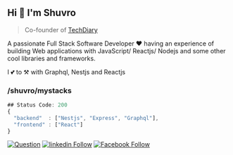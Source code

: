 ## Hi 👋 I'm Shuvro

> Co-founder of [TechDiary](https://www.techdiary.dev)

A passionate Full Stack Software Developer ❤ having an experience of building Web applications with JavaScript/ Reactjs/ Nodejs and some other cool libraries and frameworks.

I 💕 to ⚒ with Graphql, Nestjs and Reactjs

### /shuvro/mystacks

```js
## Status Code: 200
{
  "backend"  : ["Nestjs", "Express", "Graphql"],
  "frontend" : ["React"]
}
```

[![Question](https://img.shields.io/badge/%20-Question-black?color=14171A&labelColor=212121&logo=stackoverflow&logoColor=ffffff)](https://stackoverflow.com/users/12499617/shuvro)   [![linkedin Follow](https://img.shields.io/badge/%20-Follow-black?color=006097&labelColor=006097&logo=linkedin&logoColor=ffffff)](https://www.linkedin.com/in/mi-shuvro-0256031b2)   [![Facebook Follow](https://img.shields.io/badge/%20-Connect-black?color=14171A&labelColor=1976d2&logo=facebook&logoColor=ffffff)](https://www.facebook.com/xcode.shuvro)

